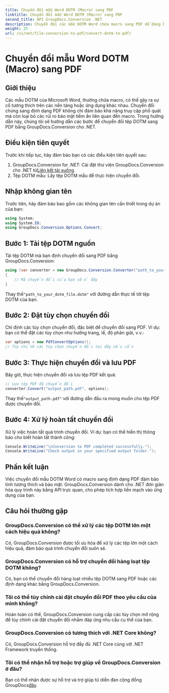 ```yaml
---
title: Chuyển đổi mẫu Word DOTM (Macro) sang PDF
linktitle: Chuyển đổi mẫu Word DOTM (Macro) sang PDF
second_title: API GroupDocs.Conversion .NET
description: Chuyển đổi các mẫu DOTM Word chứa macro sang PDF dễ dàng bằng GroupDocs.Conversion for .NET. Đảm bảo tính tương thích và bảo mật với các bước đơn giản.
weight: 25
url: /vi/net/file-conversion-to-pdf/convert-dotm-to-pdf/
---
```


# Chuyển đổi mẫu Word DOTM (Macro) sang PDF

## Giới thiệu
Các mẫu DOTM của Microsoft Word, thường chứa macro, có thể gây ra sự cố tương thích trên các nền tảng hoặc ứng dụng khác nhau. Chuyển đổi chúng sang định dạng PDF không chỉ đảm bảo khả năng truy cập phổ quát mà còn loại bỏ các rủi ro bảo mật tiềm ẩn liên quan đến macro. Trong hướng dẫn này, chúng tôi sẽ hướng dẫn các bước để chuyển đổi tệp DOTM sang PDF bằng GroupDocs.Conversion cho .NET.
## Điều kiện tiên quyết
Trước khi tiếp tục, hãy đảm bảo bạn có các điều kiện tiên quyết sau:
1.  GroupDocs.Conversion for .NET: Cài đặt thư viện GroupDocs.Conversion cho .NET từ[Liên kết tải xuống](https://releases.groupdocs.com/conversion/net/). 
2. Tệp DOTM mẫu: Lấy tệp DOTM mẫu để thực hiện chuyển đổi.

## Nhập không gian tên
Trước tiên, hãy đảm bảo bao gồm các không gian tên cần thiết trong dự án của bạn:
```csharp
using System;
using System.IO;
using GroupDocs.Conversion.Options.Convert;
```
## Bước 1: Tải tệp DOTM nguồn
Tải tệp DOTM mà bạn định chuyển đổi sang PDF bằng GroupDocs.Conversion:
```csharp
using (var converter = new GroupDocs.Conversion.Converter("path_to_your_dotm_file.dotm"))
{
    // Mã chuyển đổi của bạn sẽ ở đây
}
```
 Thay thế`"path_to_your_dotm_file.dotm"` với đường dẫn thực tế tới tệp DOTM của bạn.
## Bước 2: Đặt tùy chọn chuyển đổi
Chỉ định các tùy chọn chuyển đổi, đặc biệt để chuyển đổi sang PDF. Ví dụ: bạn có thể đặt các tùy chọn như hướng trang, lề, độ phân giải, v.v.:
```csharp
var options = new PdfConvertOptions();
// Tùy chỉnh các tùy chọn chuyển đổi tại đây nếu cần
```
## Bước 3: Thực hiện chuyển đổi và lưu PDF
Bây giờ, thực hiện chuyển đổi và lưu tệp PDF kết quả:
```csharp
// Lưu tệp PDF đã chuyển đổi
converter.Convert("output_path.pdf", options);
```
 Thay thế`"output_path.pdf"` với đường dẫn đầu ra mong muốn cho tệp PDF được chuyển đổi.
## Bước 4: Xử lý hoàn tất chuyển đổi
Xử lý việc hoàn tất quá trình chuyển đổi. Ví dụ: bạn có thể hiển thị thông báo cho biết hoàn tất thành công:
```csharp
Console.WriteLine("\nConversion to PDF completed successfully.");
Console.WriteLine("Check output in your specified output folder.");
```

## Phần kết luận
Việc chuyển đổi mẫu DOTM Word có macro sang định dạng PDF đảm bảo tính tương thích và bảo mật. GroupDocs.Conversion dành cho .NET đơn giản hóa quy trình này bằng API trực quan, cho phép tích hợp liền mạch vào ứng dụng của bạn.
## Câu hỏi thường gặp
### GroupDocs.Conversion có thể xử lý các tệp DOTM lớn một cách hiệu quả không?
Có, GroupDocs.Conversion được tối ưu hóa để xử lý các tệp lớn một cách hiệu quả, đảm bảo quá trình chuyển đổi suôn sẻ.
### GroupDocs.Conversion có hỗ trợ chuyển đổi hàng loạt tệp DOTM không?
Có, bạn có thể chuyển đổi hàng loạt nhiều tệp DOTM sang PDF hoặc các định dạng khác bằng GroupDocs.Conversion.
### Tôi có thể tùy chỉnh cài đặt chuyển đổi PDF theo yêu cầu của mình không?
Hoàn toàn có thể, GroupDocs.Conversion cung cấp các tùy chọn mở rộng để tùy chỉnh cài đặt chuyển đổi nhằm đáp ứng nhu cầu cụ thể của bạn.
### GroupDocs.Conversion có tương thích với .NET Core không?
Có, GroupDocs.Conversion hỗ trợ đầy đủ .NET Core cùng với .NET Framework truyền thống.
### Tôi có thể nhận hỗ trợ hoặc trợ giúp về GroupDocs.Conversion ở đâu?
 Bạn có thể nhận được sự hỗ trợ và trợ giúp từ diễn đàn cộng đồng GroupDocs[đây](https://forum.groupdocs.com/c/conversion/11).
